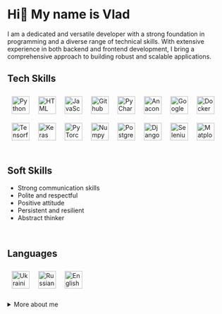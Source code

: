 # Hi👋 My name is Vlad

I am a dedicated and versatile developer with a strong foundation in programming and a diverse range of technical skills. With extensive experience in both backend and frontend development, I bring a comprehensive approach to building robust and scalable applications.

## Tech Skills

<div style="display: flex; flex-wrap: wrap;">
  <img alt="Python" width="40px" src="https://cdn.jsdelivr.net/gh/devicons/devicon/icons/python/python-plain.svg" style="margin: 10px;">
  <img alt="HTML" width="40px" src="https://cdn.jsdelivr.net/gh/devicons/devicon/icons/html5/html5-plain.svg" style="margin: 10px;">
  <img alt="JavaScript" width="40px" src="https://cdn.jsdelivr.net/gh/devicons/devicon/icons/javascript/javascript-plain.svg" style="margin: 10px;">
  <img alt="Github" width="40px" src="https://www.svgrepo.com/show/217753/github.svg" style="margin: 10px;">
  <img alt="PyCharm" width="40px" src="https://cdn.jsdelivr.net/gh/devicons/devicon/icons/pycharm/pycharm-original.svg" style="margin: 10px;">
  <img alt="Anaconda" width="40px" src="https://cdn.jsdelivr.net/gh/devicons/devicon/icons/anaconda/anaconda-original.svg" style="margin: 10px;">
  <img alt="Google" width="40px" src="https://cdn.jsdelivr.net/gh/devicons/devicon/icons/google/google-original.svg" style="margin: 10px;">
  <img alt="Docker" width="40px" src="https://cdn.jsdelivr.net/gh/devicons/devicon/icons/docker/docker-plain.svg" style="margin: 10px;">
  <img alt="Tensorflow" width="40px" src="https://cdn.jsdelivr.net/gh/devicons/devicon/icons/tensorflow/tensorflow-original.svg" style="margin: 10px;">
  <img alt="Keras" width="40px" src="https://cdn.jsdelivr.net/gh/devicons/devicon/icons/keras/keras-original.svg" style="margin: 10px;">
  <img alt="PyTorch" width="40px" src="https://cdn.jsdelivr.net/gh/devicons/devicon/icons/pytorch/pytorch-original.svg" style="margin: 10px;">
  <img alt="Numpy" width="40px" src="https://cdn.jsdelivr.net/gh/devicons/devicon/icons/numpy/numpy-original.svg" style="margin: 10px;">
  <img alt="Postgres" width="40px" src="https://cdn.jsdelivr.net/gh/devicons/devicon/icons/postgresql/postgresql-plain.svg" style="margin: 10px;">
  <img alt="Django" width="40px" src="https://cdn.jsdelivr.net/gh/devicons/devicon/icons/django/django-plain.svg" style="margin: 10px;">
  <img alt="Selenium" width="40px" src="https://cdn.jsdelivr.net/gh/devicons/devicon/icons/selenium/selenium-original.svg" style="margin: 10px;">
  <img alt="Matplotlib" width="40px" src="https://cdn.jsdelivr.net/gh/devicons/devicon/icons/matplotlib/matplotlib-plain.svg" style="margin: 10px;">
</div>

<br>

## Soft Skills

- Strong communication skills
- Polite and respectful
- Positive attitude
- Persistent and resilient
- Abstract thinker

<br>

## Languages

<div style="display: flex; flex-wrap: wrap;">
  <img alt="Ukrainian" width="40px" src="https://flagicons.lipis.dev/flags/4x3/ua.svg" style="margin: 10px;">
  <img alt="Russian" width="40px" src="https://flagicons.lipis.dev/flags/4x3/ru.svg" style="margin: 10px;">
  <img alt="English" width="40px" src="https://flagicons.lipis.dev/flags/4x3/us.svg" style="margin: 10px;">
</div>

<br>

<details>
  <summary>More about me</summary>
    I have 4 years of Python experience, during which I've continuously strived to learn new technologies and hone my skills. I'm deeply passionate about what I do.
    My programming journey commenced at the age of 14. Initially, I wasn't particularly fond of the subject. However, as I delved deeper into the world of programming, I discovered a profound love for it.
    Before delving into Django and Flask, I gained significant experience working with aiogram and the Telegram Bot API, particularly in developing Telegram bots.
    After working with Django and Flask, I expanded my skill set to include Selenium and Beautiful Soup 4, with Selenium quickly becoming my favorite tool for its versatility and effectiveness in web automation tasks.
    Following my experience with Selenium and Beautiful Soup 4, I embarked on a journey of deep learning and practical application in the realm of neural networks, exploring their intricacies and potential applications.
</details>
